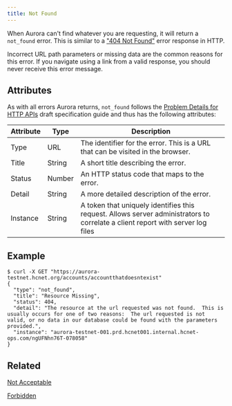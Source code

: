 ```yaml
---
title: Not Found
---
```


When Aurora can't find whatever you are requesting, it will return a `not_found` error. This is similar to a ["404 Not Found"](https://developer.mozilla.org/en-US/docs/Web/HTTP/Response_codes) error response in HTTP.

Incorrect URL path parameters or missing data are the common reasons for this error. If you navigate using a link from a valid response, you should never receive this error message.

## Attributes

As with all errors Aurora returns, `not_found` follows the [Problem Details for HTTP APIs](https://tools.ietf.org/html/draft-ietf-appsawg-http-problem-00) draft specification guide and thus has the following attributes:

| Attribute | Type   | Description                                                                                                                     |
| --------- | ----   | ------------------------------------------------------------------------------------------------------------------------------- |
| Type      | URL    | The identifier for the error.  This is a URL that can be visited in the browser.                                                |
| Title     | String | A short title describing the error.                                                                                             |
| Status    | Number | An HTTP status code that maps to the error.                                                                                     |
| Detail    | String | A more detailed description of the error.                                                                                       |
| Instance  | String | A token that uniquely identifies this request. Allows server administrators to correlate a client report with server log files  |

## Example

```shell
$ curl -X GET "https://aurora-testnet.hcnet.org/accounts/accountthatdoesntexist"
{
  "type": "not_found",
  "title": "Resource Missing",
  "status": 404,
  "detail": "The resource at the url requested was not found.  This is usually occurs for one of two reasons:  The url requested is not valid, or no data in our database could be found with the parameters provided.",
  "instance": "aurora-testnet-001.prd.hcnet001.internal.hcnet-ops.com/ngUFNhn76T-078058"
}
```

## Related

[Not Acceptable](./not-acceptable.md)

[Forbidden](./forbidden.md)
